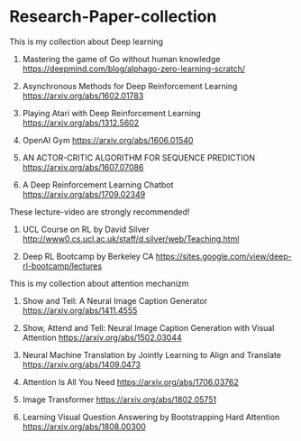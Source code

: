 # Research-Paper-collection

This is my collection about Deep learning

1. Mastering the game of Go without human knowledge
      https://deepmind.com/blog/alphago-zero-learning-scratch/

2. Asynchronous Methods for Deep Reinforcement Learning
      https://arxiv.org/abs/1602.01783

3. Playing Atari with Deep Reinforcement Learning https://arxiv.org/abs/1312.5602

4. OpenAI Gym https://arxiv.org/abs/1606.01540
  
5. AN ACTOR-CRITIC ALGORITHM FOR SEQUENCE PREDICTION  https://arxiv.org/abs/1607.07086
      
6. A Deep Reinforcement Learning Chatbot
      https://arxiv.org/abs/1709.02349





These lecture-video are strongly recommended!

1. UCL Course on RL by David Silver  http://www0.cs.ucl.ac.uk/staff/d.silver/web/Teaching.html

2. Deep RL Bootcamp by Berkeley CA   https://sites.google.com/view/deep-rl-bootcamp/lectures



This is my collection about attention mechanizm

1. Show and Tell: A Neural Image Caption Generator
      https://arxiv.org/abs/1411.4555
     
2. Show, Attend and Tell: Neural Image Caption Generation with Visual Attention
      https://arxiv.org/abs/1502.03044
      
3. Neural Machine Translation by Jointly Learning to Align and Translate
      https://arxiv.org/abs/1409.0473
      
4. Attention Is All You Need
      https://arxiv.org/abs/1706.03762
      
5. Image Transformer
      https://arxiv.org/abs/1802.05751
      
6. Learning Visual Question Answering by Bootstrapping Hard Attention
      https://arxiv.org/abs/1808.00300
